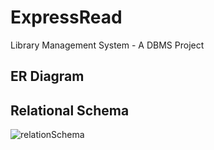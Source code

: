 # ExpressRead
Library Management System - A DBMS Project

## ER Diagram

## Relational Schema
![relationSchema](https://user-images.githubusercontent.com/62871606/159132585-a4bf1919-8f13-447d-9255-1349b6ecd13c.png)
